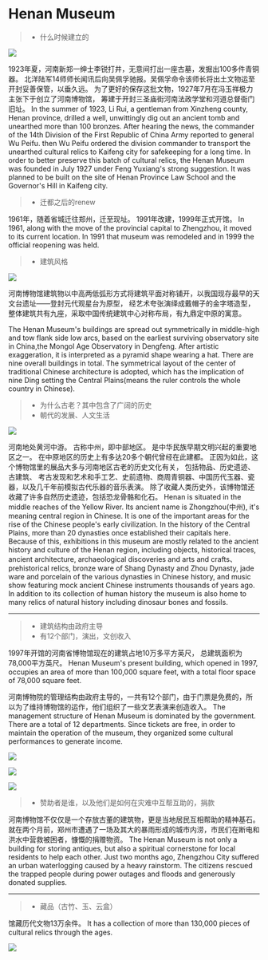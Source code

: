 # Henan Museum


>* 什么时候建立的


![](https://pic.baike.soso.com/ugc/baikepic2/0/20170721164400-1349092952.jpg/800)

1923年夏，河南新郑一绅士李锐打井，无意间打出一座古墓，发掘出100多件青铜器。
北洋陆军14师师长闻讯后向吴佩孚驰报。吴佩孚命令该师长将出土文物运至开封妥善保管，以垂久远。
为了更好的保存这批文物，1927年7月在冯玉祥极力主张下于创立了河南博物馆，
筹建于开封三圣庙街河南法政学堂和河道总督衙门旧址。
In the summer of 1923, Li Rui, a gentleman from Xinzheng county, Henan province, drilled a well, 
unwittingly dig out an ancient tomb and unearthed more than 100 bronzes.
After hearing the news, the commander of the 14th Division of the First Republic of China Army reported to general Wu Peifu. 
then Wu Peifu ordered the division commander to transport the unearthed cultural relics to Kaifeng city for safekeeping for a long time.
In order to better preserve this batch of cultural relics, 
the Henan Museum was founded in July 1927 under Feng Yuxiang's strong suggestion. 
It was planned to be built on the site of Henan Province Law School and the Governor's Hill in Kaifeng city.


>* 迁都之后的renew

1961年，随着省城迁往郑州，迁至现址。 1991年改建，1999年正式开馆。
In 1961, along with the move of the provincial capital to Zhengzhou, 
it moved to its current location. 
In 1991 that museum was remodeled and in 1999 the official reopening was held.




>* 建筑风格

![](http://5b0988e595225.cdn.sohucs.com/images/20181006/7a2c584f2d984129b40d60b39ce20766.jpg)

河南博物馆建筑物以中高两低弧形方式将建筑平面对称铺开，以我国现存最早的天文台遗址——登封元代观星台为原型，
经艺术夸张演绎成戴帽子的金字塔造型，整体建筑共有九座，采取中国传统建筑中心对称布局，有九鼎定中原的寓意。

The Henan Museum's buildings are spread out symmetrically in middle-high and tow flank side low arcs, 
based on the earliest surviving observatory site in China,the Mongol Age Observatory in Dengfeng.
After artistic exaggeration, it is interpreted as a pyramid shape wearing a hat. There are nine overall buildings in total.
The symmetrical layout of the center of traditional Chinese architecture is adopted, 
which has the implication of nine Ding setting the Central Plains(means the ruler controls the whole country in Chinese).


>* 为什么古老？其中包含了广阔的历史
>* 朝代的发展、人文生活

![](https://www.chinadiscovery.com/assets/images/henan/zhengzhou/henan-museum/Central-Plains-Chu-Bronze-Art.jpg)

河南地处黄河中游。
古称中州，即中部地区。
是中华民族早期文明兴起的重要地区之一。
在中原地区的历史上有多达20多个朝代曾经在此建都。
正因为如此，这个博物馆里的展品大多与河南地区古老的历史文化有关，
包括物品、历史遗迹、古建筑、
考古发现和艺术和手工艺、史前遗物、商周青铜器、中国历代玉器、瓷器，以及几千年前模拟古代乐器的音乐表演。
除了收藏人类历史外，该博物馆还收藏了许多自然历史遗迹，包括恐龙骨骼和化石。
Henan is situated in the middle reaches of the Yellow River.
Its ancient name is Zhongzhou(中州), it's meaning central region in Chinese.
It is one of the important areas for the rise of the Chinese people's early civilization.
In the history of the Central Plains, more than 20 dynasties once established their capitals here.
Because of this, exhibitions in this museum are mostly related to the ancient history and culture of the Henan region,
including objects, historical traces, ancient architecture,
archaeological discoveries and arts and crafts、
prehistorical relics, bronze ware of Shang Dynasty and Zhou Dynasty,
jade ware and porcelain of the various dynasties in Chinese history,
and music show featuring mock ancient Chinese instruments thousands of years ago.
In addition to its collection of human history the museum is also home to many relics of natural history including dinosaur bones and fossils.


-----------------------------------------------------------------------------


>* 建筑结构由政府主导
>* 有12个部门，演出，文创收入

1997年开馆的河南省博物馆现在的建筑占地10万多平方英尺， 总建筑面积为78,000平方英尺。
Henan Museum's present building, which opened in 1997, occupies an area of more than 100,000 square feet,
with a total floor space of 78,000 square feet.

河南博物院的管理结构由政府主导的，一共有12个部门，由于门票是免费的，所以为了维持博物馆的运作，他们组织了一些文艺表演来创造收入。
The management structure of Henan Museum is dominated by the government. There are a total of 12 departments. 
Since tickets are free, in order to maintain the operation of the museum, 
they organized some cultural performances to generate income.

![](https://p9.itc.cn/images01/20210827/557fe247a02f446188a39a431b1cbdd4.jpeg)
 
![](https://www.popo8.com/host/data/202102/27/23/p1614456522_91307.jpg_b.jpg)

![](https://www.chinadiscovery.com/assets/images/travel-guide/dengfeng/shaolin-temple/shaolin-kungfu-performance.jpg)




>* 赞助者是谁，以及他们是如何在灾难中互帮互助的，捐款

河南博物馆不仅仅是一个存放古董的建筑物，更是当地居民互相帮助的精神基石。
就在两个月前，郑州市遭遇了一场及其大的暴雨形成的城市内涝，市民们在断电和洪水中营救被困者，慷慨的捐赠物资。
The Henan Museum is not only a building for storing antiques,
but also a spiritual cornerstone for local residents to help each other.
Just two months ago, 
Zhengzhou City suffered an urban waterlogging caused by a heavy rainstorm. 
The citizens rescued the trapped people during power outages and floods and generously donated supplies.

-----------------------------------------------------------------------------

>* 藏品（古竹、玉、云盒）

馆藏历代文物13万余件。
It has a collection of more than 130,000 pieces of cultural relics through the ages.

![](https://inews.gtimg.com/newsapp_bt/0/13532211296/1000)
